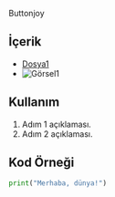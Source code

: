 Buttonjoy


## İçerik

- [Dosya1]([path/to/your/file1.txt](https://drive.google.com/drive/folders/1IK2gKNPAqg6GHt7ofECA5k5mA6CzkYY1))
- ![Görsel1](path/to/your/image1.png)

## Kullanım

1. Adım 1 açıklaması.
2. Adım 2 açıklaması.

## Kod Örneği

```python
print("Merhaba, dünya!")
